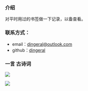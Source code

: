 ### 介绍

对平时用过的书签做一下记录，以备查看。

### 联系方式：

- email：dingeral@outlook.com
- github：[dingeral](https://github.com/dingeral)


### 一言  古诗词


<img src="https://api.gushi.ci/all.svg?font-size=18&spacing=4">

![](https://i.imgur.com/W4GzVfmh.jpg)
